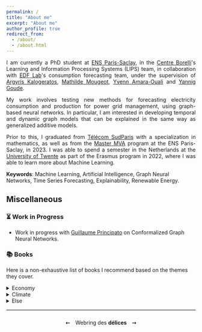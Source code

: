 ```yaml
---
permalink: /
title: "About me"
excerpt: "About me"
author_profile: true
redirect_from: 
  - /about/
  - /about.html
---
```

<div style="text-align: justify"> 
  I am currently a PhD student at <a href="https://ens-paris-saclay.fr/">ENS Paris-Saclay</a>, in the <a href="https://centreborelli.ens-paris-saclay.fr/fr">Centre Borelli</a>'s Learning and Information Processing Systems (LIPS) team, in collaboration with <a href="https://www.edf.fr/groupe-edf/inventer-l-avenir-de-l-energie/r-d-un-savoir-faire-mondial">EDF Lab</a>'s consumption forecasting team, under the supervision of <a href="https://kalogeratos.com/psite/">Argyris Kalogeratos</a>, <a href="https://sites.google.com/site/mougeotmathilde/">Mathilde Mougeot</a>, <a href="https://www.yvenn-amara.com/">Yvenn Amara-Ouali</a> and <a href="https://www.imo.universite-paris-saclay.fr/~yannig.goude/about.html">Yannig Goude</a>.

  My work involves testing new methods for forecasting electricity consumption and production for power grid management, using graph-based neural networks. In particular, I am interested in developing temporal and dynamic graph models that can be explained in the same way as generalized additive models.

  Prior to this, I graduated from <a href="https://www.telecom-sudparis.eu/">Télécom SudParis</a> with a specialization in mathematics, as well as from the <a href="https://www.master-mva.com/">Master MVA</a> program at the ENS Paris-Saclay, in 2023. I was able to spend a semester in the Netherlands at the <a href="https://www.utwente.nl/en/">University of Twente</a> as part of the Erasmus program in 2022, where I was able to learn more about Machine Learning.
</div>

**Keywords**: Machine Learning, Artificial Intelligence, Graph Neural Networks, Time Series Forecasting, Explainability, Renewable Energy.

## Miscellaneous

### :hourglass_flowing_sand: Work in Progress

<ul>
  <li>Work in progress with <a href="https://www.imo.universite-paris-saclay.fr/fr/perso/guillaume-principato/">Guillaume Principato</a> on Conformalized Graph Neural Networks.</li>
</ul>

### :books: Books

Here is a non-exhaustive list of books I recommend based on the themes they cover. 

  <details>
    <summary>Economy</summary>
    <ul>
      <li>Donella Meadows, Dennis Meadows, Jørgen Randers, and William Behrens III. <b>The Limits to Growth: a Report for the Club of Rome's Project on the Predicament of Mankind</b>. New York: Universe Books, 1972.</li>
      <li>The Shift Project. <b>Climat, crises: Le plan de transformation de l'économie française</b>. Odile Jacob, 2022.</li>
      <li>Timothée Parrique. <b>Ralentir ou périr: L'économie de la décroissance</b>. Seuil, 2023.</li>
    </ul>
  </details> 
  
  <details>
    <summary>Climate</summary>
    <ul>
      <li>Inès Léraud, Pierre van Hove. <b>Algues vertes, l'histoire interdite</b>. Delcourt, 2019.</li>
      <li>Jean-Marc Jancovici, Christophe Blain. <b>Le Monde sans fin</b>. Dargaud, 2021.</li>
      <li>Anne Bres, Claire Marc, Bonpote. <b>Tout comprendre (ou presque) sur le climat</b>. CNRS Éditions, 2022.</li>
    </ul>
  </details>
  
  <details>
    <summary>Else</summary>
    <ul>
      <li>Jack London. <b>Martin Eden</b>. 1909.</li>
      <li>Milan Kundera. <b>L'insoutenable Légèreté de l'être</b>. Gallimard, 1984.</li>
      <li>René Barjavel, Christian de Metter. <b>La nuit des temps</b>. Phileas, 2021.</li>
    </ul>
  </details>
  
<hr style="border: none; border-top: 2px solid #ccc;"><footer style="text-align: center; padding: 10px 0; width: 100%; position: relative; bottom: 0; left: 0;">
  <a href="https://henri-saudubray.fr/" style="color: #000; text-decoration: none; margin: 0 10px;">    ⇜
  </a>
  Webring des <b>délices</b>
    <a href="https://valeran-maytie.fr/" style="color: #000; text-decoration: none; margin: 0 10px;">
    ⇝
  </a>
</footer>
